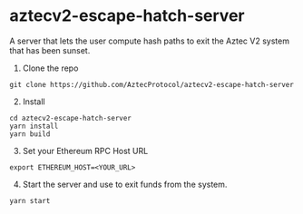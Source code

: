 # aztecv2-escape-hatch-server
A server that lets the user compute hash paths to exit the Aztec V2 system that has been sunset.


1. Clone the repo
```
git clone https://github.com/AztecProtocol/aztecv2-escape-hatch-server
```
2. Install 

```
cd aztecv2-escape-hatch-server
yarn install
yarn build
```

3. Set your Ethereum RPC Host URL

```
export ETHEREUM_HOST=<YOUR_URL>
```
4. Start the server and use to exit funds from the system.

```
yarn start
```

